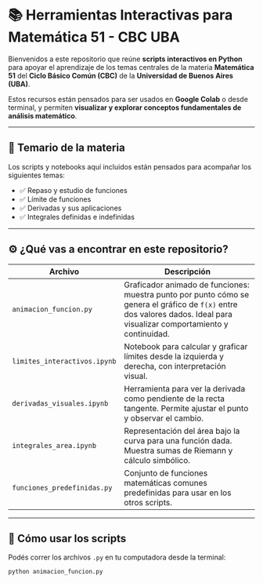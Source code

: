 # 📚 Herramientas Interactivas para Matemática 51 - CBC UBA

Bienvenidos a este repositorio que reúne **scripts interactivos en Python** para apoyar el aprendizaje de los temas centrales de la materia **Matemática 51** del **Ciclo Básico Común (CBC)** de la **Universidad de Buenos Aires (UBA)**.

Estos recursos están pensados para ser usados en **Google Colab** o desde terminal, y permiten **visualizar y explorar conceptos fundamentales de análisis matemático**.

---

## 🧮 Temario de la materia

Los scripts y notebooks aquí incluidos están pensados para acompañar los siguientes temas:

- ✅ Repaso y estudio de funciones
- ✅ Límite de funciones
- ✅ Derivadas y sus aplicaciones
- ✅ Integrales definidas e indefinidas

---

## ⚙️ ¿Qué vas a encontrar en este repositorio?

| Archivo | Descripción |
|--------|-------------|
| `animacion_funcion.py` | Graficador animado de funciones: muestra punto por punto cómo se genera el gráfico de `f(x)` entre dos valores dados. Ideal para visualizar comportamiento y continuidad. |
| `limites_interactivos.ipynb` | Notebook para calcular y graficar límites desde la izquierda y derecha, con interpretación visual. |
| `derivadas_visuales.ipynb` | Herramienta para ver la derivada como pendiente de la recta tangente. Permite ajustar el punto y observar el cambio. |
| `integrales_area.ipynb` | Representación del área bajo la curva para una función dada. Muestra sumas de Riemann y cálculo simbólico. |
| `funciones_predefinidas.py` | Conjunto de funciones matemáticas comunes predefinidas para usar en los otros scripts. |

---

## 🚀 Cómo usar los scripts

Podés correr los archivos `.py` en tu computadora desde la terminal:

```bash
python animacion_funcion.py

